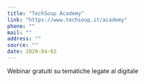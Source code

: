 ```yaml
---
title: "TechSoup Academy"
link: "https://www.techsoup.it/academy"
phone: ""
mail: ""
address: ""
source: ""
date: 2020-04-02
---
```


Webinar gratuiti su tematiche legate al digitale
